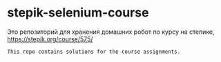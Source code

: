 # stepik-selenium-course

  Это репозиторий для хранения домашних робот по курсу на степике, https://stepik.org/course/575/

    This repo contains solutions for the course assignments.
